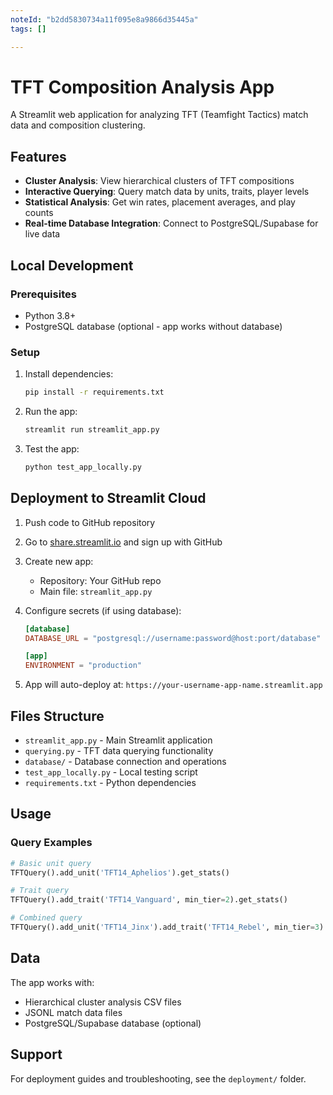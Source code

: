 ```yaml
---
noteId: "b2dd5830734a11f095e8a9866d35445a"
tags: []

---
```


# TFT Composition Analysis App

A Streamlit web application for analyzing TFT (Teamfight Tactics) match data and composition clustering.

## Features

- **Cluster Analysis**: View hierarchical clusters of TFT compositions
- **Interactive Querying**: Query match data by units, traits, player levels
- **Statistical Analysis**: Get win rates, placement averages, and play counts
- **Real-time Database Integration**: Connect to PostgreSQL/Supabase for live data

## Local Development

### Prerequisites
- Python 3.8+
- PostgreSQL database (optional - app works without database)

### Setup
1. Install dependencies:
   ```bash
   pip install -r requirements.txt
   ```

2. Run the app:
   ```bash
   streamlit run streamlit_app.py
   ```

3. Test the app:
   ```bash
   python test_app_locally.py
   ```

## Deployment to Streamlit Cloud

1. Push code to GitHub repository

2. Go to [share.streamlit.io](https://share.streamlit.io) and sign up with GitHub

3. Create new app:
   - Repository: Your GitHub repo
   - Main file: `streamlit_app.py`

4. Configure secrets (if using database):
   ```toml
   [database]
   DATABASE_URL = "postgresql://username:password@host:port/database"
   
   [app]
   ENVIRONMENT = "production"
   ```

5. App will auto-deploy at: `https://your-username-app-name.streamlit.app`

## Files Structure

- `streamlit_app.py` - Main Streamlit application
- `querying.py` - TFT data querying functionality
- `database/` - Database connection and operations
- `test_app_locally.py` - Local testing script
- `requirements.txt` - Python dependencies

## Usage

### Query Examples
```python
# Basic unit query
TFTQuery().add_unit('TFT14_Aphelios').get_stats()

# Trait query  
TFTQuery().add_trait('TFT14_Vanguard', min_tier=2).get_stats()

# Combined query
TFTQuery().add_unit('TFT14_Jinx').add_trait('TFT14_Rebel', min_tier=3).get_stats()
```

## Data

The app works with:
- Hierarchical cluster analysis CSV files
- JSONL match data files  
- PostgreSQL/Supabase database (optional)

## Support

For deployment guides and troubleshooting, see the `deployment/` folder.